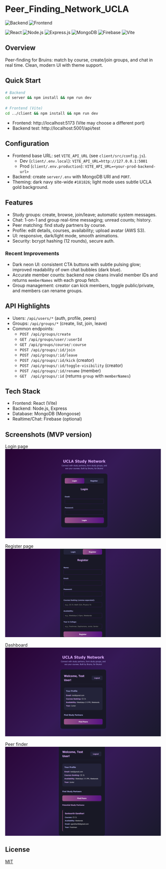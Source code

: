 # Peer_Finding_Network_UCLA

![Backend](https://img.shields.io/badge/Backend-Deployed%20on%20Fly.io-blue?style=for-the-badge&logo=fly) ![Frontend](https://img.shields.io/badge/Frontend-Deployed%20on%20Vercel-black?style=for-the-badge&logo=vercel)

![React](https://img.shields.io/badge/React-20232A?style=for-the-badge&logo=react&logoColor=61DAFB) ![Node.js](https://img.shields.io/badge/Node.js-43853D?style=for-the-badge&logo=node.js&logoColor=white) ![Express.js](https://img.shields.io/badge/Express.js-404D59?style=for-the-badge&logo=express&logoColor=white) ![MongoDB](https://img.shields.io/badge/MongoDB-4EA94B?style=for-the-badge&logo=mongodb&logoColor=white) ![Firebase](https://img.shields.io/badge/Firebase-FFCA28?style=for-the-badge&logo=firebase&logoColor=black) ![Vite](https://img.shields.io/badge/Vite-646CFF?style=for-the-badge&logo=vite&logoColor=white)

## Overview
Peer-finding for Bruins: match by course, create/join groups, and chat in real time. Clean, modern UI with theme support.

## Quick Start
```bash
# Backend
cd server && npm install && npm run dev

# Frontend (Vite)
cd ../client && npm install && npm run dev
```
- Frontend: http://localhost:5173 (Vite may choose a different port)
- Backend test: http://localhost:5001/api/test

## Configuration
- Frontend base URL: set `VITE_API_URL` (see `client/src/config.js`).
  - Dev (`client/.env.local`): `VITE_API_URL=http://127.0.0.1:5001`
  - Prod (`client/.env.production`): `VITE_API_URL=<your-prod-backend-url>`
- Backend: create `server/.env` with MongoDB URI and `PORT`.
- Theming: dark navy site-wide `#181826`; light mode uses subtle UCLA gold background.

## Features
- Study groups: create, browse, join/leave; automatic system messages.
- Chat: 1-on-1 and group real-time messaging; unread counts; history.
- Peer matching: find study partners by course.
- Profile: edit details, courses, availability; upload avatar (AWS S3).
- UI: responsive, dark/light mode, smooth animations.
- Security: bcrypt hashing (12 rounds), secure auth.

### Recent Improvements
- Dark neon UI: consistent CTA buttons with subtle pulsing glow; improved readability of own chat bubbles (dark blue).
- Accurate member counts: backend now cleans invalid member IDs and returns `memberNames` with each group fetch.
- Group management: creator can kick members, toggle public/private, and members can rename groups.

## API Highlights
- Users: `/api/users/*` (auth, profile, peers)
- Groups: `/api/groups/*` (create, list, join, leave)
- Common endpoints:
  - `POST /api/groups/create`
  - `GET /api/groups/user/:userId`
  - `GET /api/groups/course/:course`
  - `POST /api/groups/:id/join`
  - `POST /api/groups/:id/leave`
  - `POST /api/groups/:id/kick` (creator)
  - `POST /api/groups/:id/toggle-visibility` (creator)
  - `POST /api/groups/:id/rename` (member)
  - `GET  /api/groups/:id` (returns `group` with `memberNames`)

## Tech Stack
- Frontend: React (Vite)
- Backend: Node.js, Express
- Database: MongoDB (Mongoose)
- Realtime/Chat: Firebase (optional)



## Screenshots (MVP version)
Login page
![Login Page](client/screenshots/login.png)

Register page
![Register Page](client/screenshots/register.png)

Dashboard
![Dashboard Screenshot](client/screenshots/dashboard.png)

Peer finder
![Peer finder](client/screenshots/peer.png)

## License
[MIT](LICENSE)